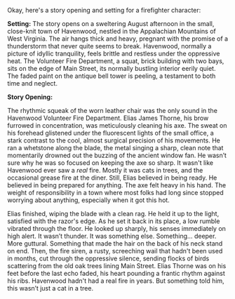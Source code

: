 Okay, here's a story opening and setting for a firefighter character:

**Setting:** The story opens on a sweltering August afternoon in the small, close-knit town of Havenwood, nestled in the Appalachian Mountains of West Virginia. The air hangs thick and heavy, pregnant with the promise of a thunderstorm that never quite seems to break. Havenwood, normally a picture of idyllic tranquility, feels brittle and restless under the oppressive heat. The Volunteer Fire Department, a squat, brick building with two bays, sits on the edge of Main Street, its normally bustling interior eerily quiet. The faded paint on the antique bell tower is peeling, a testament to both time and neglect.

**Story Opening:**

The rhythmic squeak of the worn leather chair was the only sound in the Havenwood Volunteer Fire Department. Elias James Thorne, his brow furrowed in concentration, was meticulously cleaning his axe. The sweat on his forehead glistened under the fluorescent lights of the small office, a stark contrast to the cool, almost surgical precision of his movements. He ran a whetstone along the blade, the metal singing a sharp, clean note that momentarily drowned out the buzzing of the ancient window fan. He wasn’t sure why he was so focused on keeping the axe so sharp. It wasn't like Havenwood ever saw a *real* fire. Mostly it was cats in trees, and the occasional grease fire at the diner. Still, Elias believed in being ready. He believed in being prepared for anything. The axe felt heavy in his hand. The weight of responsibility in a town where most folks had long since stopped worrying about anything, especially when it got this hot.

Elias finished, wiping the blade with a clean rag. He held it up to the light, satisfied with the razor's edge. As he set it back in its place, a low rumble vibrated through the floor. He looked up sharply, his senses immediately on high alert. It wasn’t thunder. It was something else. Something… deeper. More guttural. Something that made the hair on the back of his neck stand on end. Then, the fire siren, a rusty, screeching wail that hadn't been used in months, cut through the oppressive silence, sending flocks of birds scattering from the old oak trees lining Main Street. Elias Thorne was on his feet before the last echo faded, his heart pounding a frantic rhythm against his ribs. Havenwood hadn't had a real fire in years. But something told him, this wasn’t just a cat in a tree.
